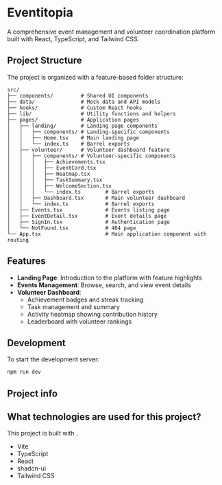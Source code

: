 # Eventitopia

A comprehensive event management and volunteer coordination platform built with React, TypeScript, and Tailwind CSS.

## Project Structure

The project is organized with a feature-based folder structure:

```
src/
├── components/         # Shared UI components
├── data/               # Mock data and API models
├── hooks/              # Custom React hooks
├── lib/                # Utility functions and helpers
├── pages/              # Application pages
│   ├── landing/        # Landing page components
│   │   ├── components/ # Landing-specific components
│   │   ├── Home.tsx    # Main landing page
│   │   └── index.ts    # Barrel exports
│   ├── volunteer/      # Volunteer dashboard feature
│   │   ├── components/ # Volunteer-specific components
│   │   │   ├── Achievements.tsx
│   │   │   ├── EventCard.tsx
│   │   │   ├── Heatmap.tsx
│   │   │   ├── TaskSummary.tsx
│   │   │   ├── WelcomeSection.tsx
│   │   │   └── index.ts        # Barrel exports
│   │   ├── Dashboard.tsx       # Main volunteer dashboard
│   │   └── index.ts            # Barrel exports
│   ├── Events.tsx              # Events listing page
│   ├── EventDetail.tsx         # Event details page
│   ├── SignIn.tsx              # Authentication page
│   └── NotFound.tsx            # 404 page
└── App.tsx                     # Main application component with routing
```

## Features

- **Landing Page**: Introduction to the platform with feature highlights
- **Events Management**: Browse, search, and view event details
- **Volunteer Dashboard**:
  - Achievement badges and streak tracking
  - Task management and summary
  - Activity heatmap showing contribution history
  - Leaderboard with volunteer rankings

## Development

To start the development server:

```bash
npm run dev
```
## Project info

## What technologies are used for this project?

This project is built with .

- Vite
- TypeScript
- React
- shadcn-ui
- Tailwind CSS

